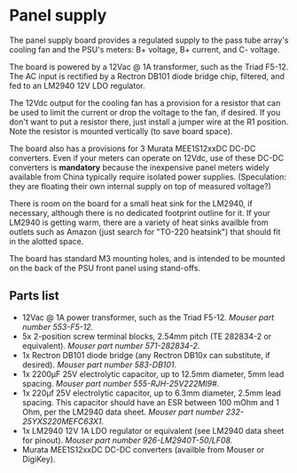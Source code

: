 # Panel supply

The panel supply board provides a regulated supply to the pass tube array's
cooling fan and the PSU's meters: B+ voltage, B+ current, and C- voltage.

The board is powered by a 12Vac @ 1A transformer, such as the Triad F5-12.
The AC input is rectified by a Rectron DB101 diode bridge chip, filtered,
and fed to an LM2940 12V LDO regulator.

The 12Vdc output for the cooling fan has a provision for a resistor that can
be used to limit the current or drop the voltage to the fan, if desired.  If
you don't want to put a resistor there, just install a jumper wire at the R1
position.  Note the resistor is mounted vertically (to save board space).

The board also has a provisions for 3 Murata MEE1S12xxDC DC-DC converters.
Even if your meters can operate on 12Vdc, use of these DC-DC converters is
**mandatory** because the inexpensive panel meters widely available from China
typically require isolated power supplies.  (Speculation: they are floating
their own internal supply on top of measured voltage?)

There is room on the board for a small heat sink for the LM2940, if necessary,
although there is no dedicated footprint outline for it.  If your LM2940 is
getting warm, there are a variety of heat sinks availble from outlets such as
Amazon (just search for "TO-220 heatsink") that should fit in the alotted space.

The board has standard M3 mounting holes, and is intended to be mounted on the
back of the PSU front panel using stand-offs.

## Parts list

* 12Vac @ 1A power transformer, such as the Triad F5-12.
_Mouser part number 553-F5-12._
* 5x 2-position screw terminal blocks, 2.54mm pitch (TE 282834-2 or equivalent).
_Mouser part number 571-282834-2._
* 1x Rectron DB101 diode bridge (any Rectron DB10x can substitute, if desired).
_Mouser part number 583-DB101._
* 1x 2200µF 25V electrolytic capacitor, up to 12.5mm diameter, 5mm lead spacing.
_Mouser part number 555-RJH-25V222MI9#._
* 1x 220µf 25V electrolytic capacitor, up to 6.3mm diameter, 2.5mm lead spacing.
This capacitor should have an ESR between 100 mOhm and 1 Ohm, per the LM2940 data
sheet.  _Mouser part number 232-25YXS220MEFC63X1._
* 1x LM2940 12V 1A LDO regulator or equivalent (see LM2940 data sheet for pinout).
_Mouser part number 926-LM2940T-50/LF08._
* Murata MEE1S12xxDC DC-DC converters (availble from Mouser or DigiKey).